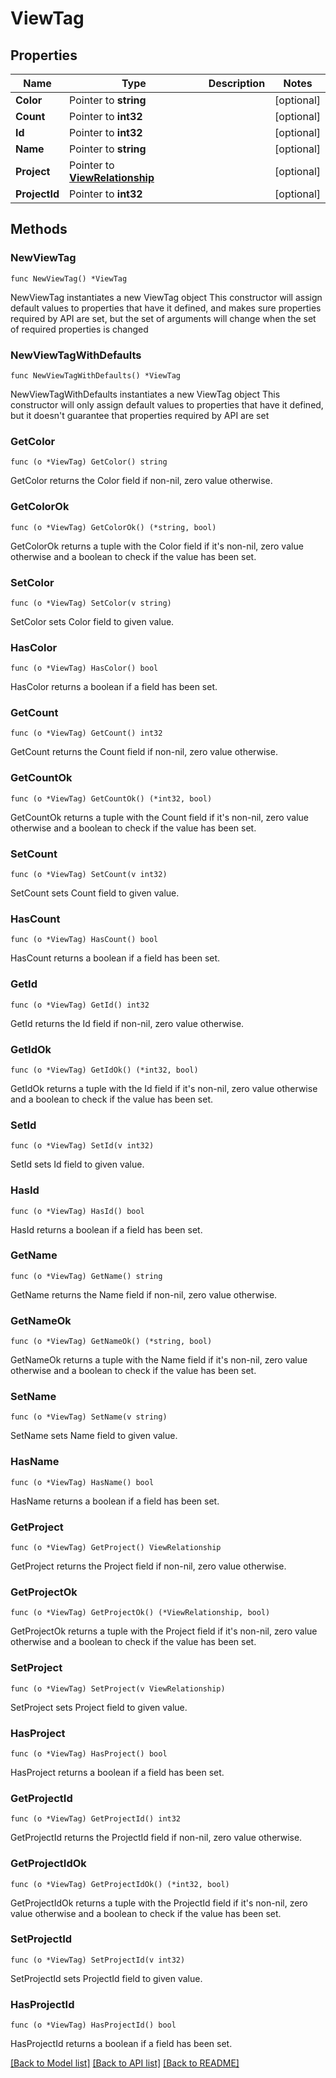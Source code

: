 # ViewTag

## Properties

Name | Type | Description | Notes
------------ | ------------- | ------------- | -------------
**Color** | Pointer to **string** |  | [optional] 
**Count** | Pointer to **int32** |  | [optional] 
**Id** | Pointer to **int32** |  | [optional] 
**Name** | Pointer to **string** |  | [optional] 
**Project** | Pointer to [**ViewRelationship**](view.Relationship.md) |  | [optional] 
**ProjectId** | Pointer to **int32** |  | [optional] 

## Methods

### NewViewTag

`func NewViewTag() *ViewTag`

NewViewTag instantiates a new ViewTag object
This constructor will assign default values to properties that have it defined,
and makes sure properties required by API are set, but the set of arguments
will change when the set of required properties is changed

### NewViewTagWithDefaults

`func NewViewTagWithDefaults() *ViewTag`

NewViewTagWithDefaults instantiates a new ViewTag object
This constructor will only assign default values to properties that have it defined,
but it doesn't guarantee that properties required by API are set

### GetColor

`func (o *ViewTag) GetColor() string`

GetColor returns the Color field if non-nil, zero value otherwise.

### GetColorOk

`func (o *ViewTag) GetColorOk() (*string, bool)`

GetColorOk returns a tuple with the Color field if it's non-nil, zero value otherwise
and a boolean to check if the value has been set.

### SetColor

`func (o *ViewTag) SetColor(v string)`

SetColor sets Color field to given value.

### HasColor

`func (o *ViewTag) HasColor() bool`

HasColor returns a boolean if a field has been set.

### GetCount

`func (o *ViewTag) GetCount() int32`

GetCount returns the Count field if non-nil, zero value otherwise.

### GetCountOk

`func (o *ViewTag) GetCountOk() (*int32, bool)`

GetCountOk returns a tuple with the Count field if it's non-nil, zero value otherwise
and a boolean to check if the value has been set.

### SetCount

`func (o *ViewTag) SetCount(v int32)`

SetCount sets Count field to given value.

### HasCount

`func (o *ViewTag) HasCount() bool`

HasCount returns a boolean if a field has been set.

### GetId

`func (o *ViewTag) GetId() int32`

GetId returns the Id field if non-nil, zero value otherwise.

### GetIdOk

`func (o *ViewTag) GetIdOk() (*int32, bool)`

GetIdOk returns a tuple with the Id field if it's non-nil, zero value otherwise
and a boolean to check if the value has been set.

### SetId

`func (o *ViewTag) SetId(v int32)`

SetId sets Id field to given value.

### HasId

`func (o *ViewTag) HasId() bool`

HasId returns a boolean if a field has been set.

### GetName

`func (o *ViewTag) GetName() string`

GetName returns the Name field if non-nil, zero value otherwise.

### GetNameOk

`func (o *ViewTag) GetNameOk() (*string, bool)`

GetNameOk returns a tuple with the Name field if it's non-nil, zero value otherwise
and a boolean to check if the value has been set.

### SetName

`func (o *ViewTag) SetName(v string)`

SetName sets Name field to given value.

### HasName

`func (o *ViewTag) HasName() bool`

HasName returns a boolean if a field has been set.

### GetProject

`func (o *ViewTag) GetProject() ViewRelationship`

GetProject returns the Project field if non-nil, zero value otherwise.

### GetProjectOk

`func (o *ViewTag) GetProjectOk() (*ViewRelationship, bool)`

GetProjectOk returns a tuple with the Project field if it's non-nil, zero value otherwise
and a boolean to check if the value has been set.

### SetProject

`func (o *ViewTag) SetProject(v ViewRelationship)`

SetProject sets Project field to given value.

### HasProject

`func (o *ViewTag) HasProject() bool`

HasProject returns a boolean if a field has been set.

### GetProjectId

`func (o *ViewTag) GetProjectId() int32`

GetProjectId returns the ProjectId field if non-nil, zero value otherwise.

### GetProjectIdOk

`func (o *ViewTag) GetProjectIdOk() (*int32, bool)`

GetProjectIdOk returns a tuple with the ProjectId field if it's non-nil, zero value otherwise
and a boolean to check if the value has been set.

### SetProjectId

`func (o *ViewTag) SetProjectId(v int32)`

SetProjectId sets ProjectId field to given value.

### HasProjectId

`func (o *ViewTag) HasProjectId() bool`

HasProjectId returns a boolean if a field has been set.


[[Back to Model list]](../README.md#documentation-for-models) [[Back to API list]](../README.md#documentation-for-api-endpoints) [[Back to README]](../README.md)


